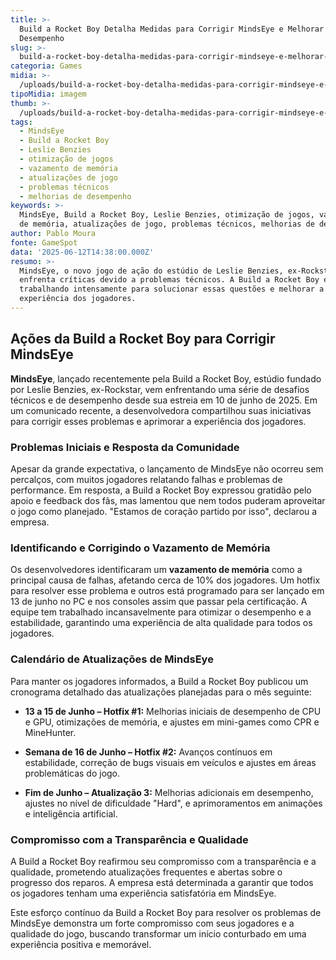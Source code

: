 ```yaml
---
title: >-
  Build a Rocket Boy Detalha Medidas para Corrigir MindsEye e Melhorar
  Desempenho
slug: >-
  build-a-rocket-boy-detalha-medidas-para-corrigir-mindseye-e-melhorar-desempenho
categoria: Games
midia: >-
  /uploads/build-a-rocket-boy-detalha-medidas-para-corrigir-mindseye-e-melhorar-desempenho-thumb.jpeg
tipoMidia: imagem
thumb: >-
  /uploads/build-a-rocket-boy-detalha-medidas-para-corrigir-mindseye-e-melhorar-desempenho-thumb.jpeg
tags:
  - MindsEye
  - Build a Rocket Boy
  - Leslie Benzies
  - otimização de jogos
  - vazamento de memória
  - atualizações de jogo
  - problemas técnicos
  - melhorias de desempenho
keywords: >-
  MindsEye, Build a Rocket Boy, Leslie Benzies, otimização de jogos, vazamento
  de memória, atualizações de jogo, problemas técnicos, melhorias de desempenho
author: Pablo Moura
fonte: GameSpot
data: '2025-06-12T14:38:00.000Z'
resumo: >-
  MindsEye, o novo jogo de ação do estúdio de Leslie Benzies, ex-Rockstar,
  enfrenta críticas devido a problemas técnicos. A Build a Rocket Boy está
  trabalhando intensamente para solucionar essas questões e melhorar a
  experiência dos jogadores.
---
```


## Ações da Build a Rocket Boy para Corrigir MindsEye

**MindsEye**, lançado recentemente pela Build a Rocket Boy, estúdio fundado por Leslie Benzies, ex-Rockstar, vem enfrentando uma série de desafios técnicos e de desempenho desde sua estreia em 10 de junho de 2025. Em um comunicado recente, a desenvolvedora compartilhou suas iniciativas para corrigir esses problemas e aprimorar a experiência dos jogadores.

### Problemas Iniciais e Resposta da Comunidade

Apesar da grande expectativa, o lançamento de MindsEye não ocorreu sem percalços, com muitos jogadores relatando falhas e problemas de performance. Em resposta, a Build a Rocket Boy expressou gratidão pelo apoio e feedback dos fãs, mas lamentou que nem todos puderam aproveitar o jogo como planejado. "Estamos de coração partido por isso", declarou a empresa.

### Identificando e Corrigindo o Vazamento de Memória

Os desenvolvedores identificaram um **vazamento de memória** como a principal causa de falhas, afetando cerca de 10% dos jogadores. Um hotfix para resolver esse problema e outros está programado para ser lançado em 13 de junho no PC e nos consoles assim que passar pela certificação. A equipe tem trabalhado incansavelmente para otimizar o desempenho e a estabilidade, garantindo uma experiência de alta qualidade para todos os jogadores.

### Calendário de Atualizações de MindsEye

Para manter os jogadores informados, a Build a Rocket Boy publicou um cronograma detalhado das atualizações planejadas para o mês seguinte:

- **13 a 15 de Junho – Hotfix #1:** Melhorias iniciais de desempenho de CPU e GPU, otimizações de memória, e ajustes em mini-games como CPR e MineHunter.

- **Semana de 16 de Junho – Hotfix #2:** Avanços contínuos em estabilidade, correção de bugs visuais em veículos e ajustes em áreas problemáticas do jogo.

- **Fim de Junho – Atualização 3:** Melhorias adicionais em desempenho, ajustes no nível de dificuldade "Hard", e aprimoramentos em animações e inteligência artificial.

### Compromisso com a Transparência e Qualidade

A Build a Rocket Boy reafirmou seu compromisso com a transparência e a qualidade, prometendo atualizações frequentes e abertas sobre o progresso dos reparos. A empresa está determinada a garantir que todos os jogadores tenham uma experiência satisfatória em MindsEye.

Este esforço contínuo da Build a Rocket Boy para resolver os problemas de MindsEye demonstra um forte compromisso com seus jogadores e a qualidade do jogo, buscando transformar um início conturbado em uma experiência positiva e memorável.

